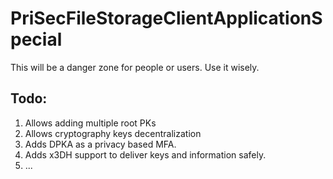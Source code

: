 # PriSecFileStorageClientApplicationSpecial
This will be a danger zone for people or users.
Use it wisely.

## Todo:
1. Allows adding multiple root PKs
2. Allows cryptography keys decentralization
3. Adds DPKA as a privacy based MFA.
4. Adds x3DH support to deliver keys and information safely.
5. ...
